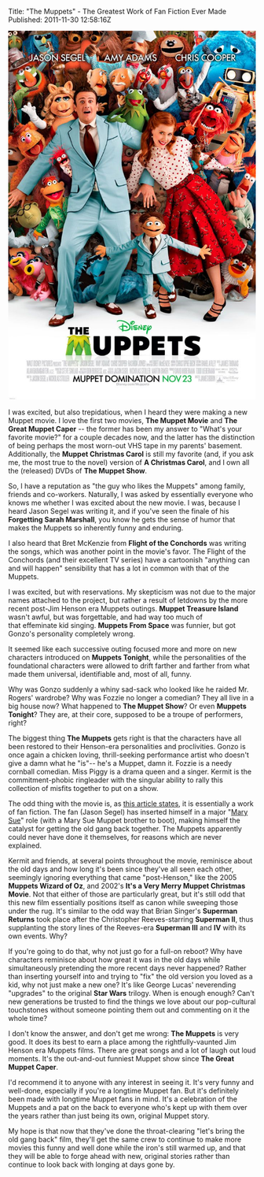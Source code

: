 Title: "The Muppets" - The Greatest Work of Fan Fiction Ever Made  
Published: 2011-11-30 12:58:16Z 
  
![](../content/images/The_Muppets_movie_poster.jpg)

I was excited, but also trepidatious, when I heard they were making a new Muppet movie. I love the first two movies, **The Muppet Movie** and **The Great Muppet Caper** -- the former has been my answer to "What's your favorite movie?" for a couple decades now, and the latter has the distinction of being perhaps the most worn-out VHS tape in my parents' basement. Additionally, the **Muppet Christmas Carol** is still my favorite (and, if you ask me, the most true to the novel) version of **A Christmas Carol**, and I own all the (released) DVDs of **The Muppet Show**.

So, I have a reputation as "the guy who likes the Muppets" among family, friends and co-workers. Naturally, I was asked by essentially everyone who knows me whether I was excited about the new movie. I was, because I heard Jason Segel was writing it, and if you've seen the finale of his **Forgetting Sarah Marshall**, you know he gets the sense of humor that makes the Muppets so inherently funny and enduring.

I also heard that Bret McKenzie from **Flight of the Conchords** was writing the songs, which was another point in the movie's favor. The Flight of the Conchords (and their excellent TV series) have a cartoonish "anything can and will happen" sensibility that has a lot in common with that of the Muppets.

I was excited, but with reservations. My skepticism was not due to the major names attached to the project, but rather a result of letdowns by the more recent post-Jim Henson era Muppets outings. **Muppet Treasure Island** wasn't awful, but was forgettable, and had way too much of that effeminate kid singing. **Muppets From Space** was funnier, but got Gonzo's personality completely wrong.

It seemed like each successive outing focused more and more on new characters introduced on **Muppets Tonight**, while the personalities of the foundational characters were allowed to drift farther and farther from what made them universal, identifiable and, most of all, funny.

Why was Gonzo suddenly a whiny sad-sack who looked like he raided Mr. Rogers' wardrobe? Why was Fozzie no longer a comedian? They all live in a big house now? What happened to **The Muppet Show**? Or even **Muppets Tonight**? They are, at their core, supposed to be a troupe of performers, right?

The biggest thing **The Muppets** gets right is that the characters have all been restored to their Henson-era personalities and proclivities. Gonzo is once again a chicken loving, thrill-seeking performance artist who doesn't give a damn what he "is"-- he's a Muppet, damn it. Fozzie is a needy cornball comedian. Miss Piggy is a drama queen and a singer. Kermit is the commitment-phobic ringleader with the singular ability to rally this collection of misfits together to put on a show.

The odd thing with the movie is, as <a href="http://www.hitfix.com/blogs/motion-captured/posts/the-bigger-picture-muppets-avengers-and-life-in-the-age-of-fanfiction" target="_blank">this article states</a>, it is essentially a work of fan fiction. The fan (Jason Segel) has inserted himself in a major "<a href="http://en.wikipedia.org/wiki/Mary_Sue" target="_blank">Mary Sue</a>" role (with a Mary Sue Muppet brother to boot), making himself the catalyst for getting the old gang back together. The Muppets apparently could never have done it themselves, for reasons which are never explained.

Kermit and friends, at several points throughout the movie, reminisce about the old days and how long it's been since they've all seen each other, seemingly ignoring everything that came "post-Henson," like the 2005 **Muppets Wizard of Oz**, and 2002's **It's a Very Merry Muppet Christmas Movie**. Not that either of those are particularly great, but it's still odd that this new film essentially positions itself as canon while sweeping those under the rug. It's similar to the odd way that Brian Singer's **Superman Returns** took place after the Christopher Reeves-starring **Superman II**, thus supplanting the story lines of the Reeves-era **Superman III** and **IV** with its own events. Why?

If you're going to do that, why not just go for a full-on reboot? Why have characters reminisce about how great it was in the old days while simultaneously pretending the more recent days never happened? Rather than inserting yourself into and trying to "fix" the old version you loved as a kid, why not just make a new one? It's like George Lucas' neverending "upgrades" to the original **Star Wars** trilogy. When is enough enough? Can't new generations be trusted to find the things we love about our pop-cultural touchstones without someone pointing them out and commenting on it the whole time?

I don't know the answer, and don't get me wrong: **The Muppets** is very good. It does its best to earn a place among the rightfully-vaunted Jim Henson era Muppets films. There are great songs and a lot of laugh out loud moments. It's the out-and-out funniest Muppet show since **The Great Muppet Caper**.

I'd recommend it to anyone with any interest in seeing it. It's very funny and well-done, especially if you're a longtime Muppet fan. But it's definitely been made with longtime Muppet fans in mind. It's a celebration of the Muppets and a pat on the back to everyone who's kept up with them over the years rather than just being its own, original Muppet story.

My hope is that now that they've done the throat-clearing "let's bring the old gang back" film, they'll get the same crew to continue to make more movies this funny and well done while the iron's still warmed up, and that they will be able to forge ahead with new, original stories rather than continue to look back with longing at days gone by.